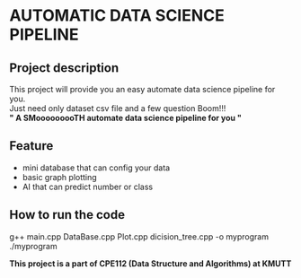 #  AUTOMATIC DATA SCIENCE PIPELINE
##  Project description
This project will provide you an easy automate data science pipeline for you.  
Just need only dataset csv file and a few question Boom!!!  
**" A SMooooooooTH automate data science pipeline for you "**
##  Feature
- mini database that can config your data
- basic graph plotting
- AI that can predict number or class

##  How to run the code 
g++ main.cpp DataBase.cpp Plot.cpp dicision_tree.cpp -o myprogram  
./myprogram

**This project is a part of CPE112 (Data Structure and Algorithms) at KMUTT**
